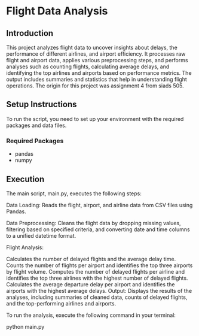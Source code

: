 
# Flight Data Analysis

## Introduction

This project analyzes flight data to uncover insights about delays, the performance of different airlines, and airport efficiency. It processes raw flight and airport data, applies various preprocessing steps, and performs analyses such as counting flights, calculating average delays, and identifying the top airlines and airports based on performance metrics. The output includes summaries and statistics that help in understanding flight operations. The origin for this project was assignment 4 from siads 505. 

## Setup Instructions

To run the script, you need to set up your environment with the required packages and data files.

### Required Packages
- pandas
- numpy


## Execution
The main script, main.py, executes the following steps:

Data Loading: Reads the flight, airport, and airline data from CSV files using Pandas.

Data Preprocessing: Cleans the flight data by dropping missing values, filtering based on specified criteria, and converting date and time columns to a unified datetime format.

Flight Analysis:

Calculates the number of delayed flights and the average delay time.
Counts the number of flights per airport and identifies the top three airports by flight volume.
Computes the number of delayed flights per airline and identifies the top three airlines with the highest number of delayed flights.
Calculates the average departure delay per airport and identifies the airports with the highest average delays.
Output: Displays the results of the analyses, including summaries of cleaned data, counts of delayed flights, and the top-performing airlines and airports.

To run the analysis, execute the following command in your terminal:

python main.py